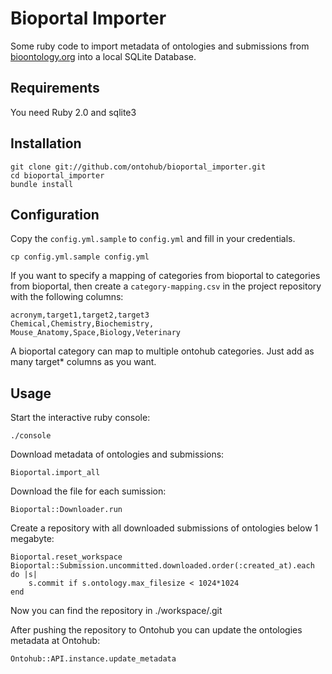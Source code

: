 Bioportal Importer
==================

Some ruby code to import metadata of ontologies and submissions from [bioontology.org](http://data.bioontology.org/documentation) into a local SQLite Database.

Requirements
------------

You need Ruby 2.0 and sqlite3


Installation
------------

    git clone git://github.com/ontohub/bioportal_importer.git
    cd bioportal_importer
    bundle install

Configuration
-------------

Copy the `config.yml.sample` to `config.yml` and fill in your credentials.

    cp config.yml.sample config.yml

If you want to specify a mapping of categories from bioportal to categories from bioportal, then create a `category-mapping.csv` in the project repository with the following columns:

```
acronym,target1,target2,target3
Chemical,Chemistry,Biochemistry,
Mouse_Anatomy,Space,Biology,Veterinary
```

A bioportal category can map to multiple ontohub categories.
Just add as many target* columns as you want.

Usage
-----

Start the interactive ruby console:

    ./console

Download metadata of ontologies and submissions:

    Bioportal.import_all

Download the file for each sumission:

    Bioportal::Downloader.run

Create a repository with all downloaded submissions of ontologies below 1 megabyte:

    Bioportal.reset_workspace
    Bioportal::Submission.uncommitted.downloaded.order(:created_at).each do |s|
        s.commit if s.ontology.max_filesize < 1024*1024
    end

Now you can find the repository in ./workspace/.git

After pushing the repository to Ontohub you can update the ontologies metadata at Ontohub:

    Ontohub::API.instance.update_metadata
